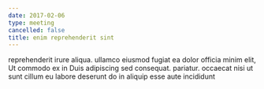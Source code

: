```yaml
---
date: 2017-02-06
type: meeting
cancelled: false
title: enim reprehenderit sint
---
```

reprehenderit irure aliqua. ullamco eiusmod fugiat ea dolor officia minim elit, Ut commodo ex in Duis adipiscing sed consequat. pariatur. occaecat nisi ut sunt cillum eu labore deserunt do in aliquip esse aute incididunt